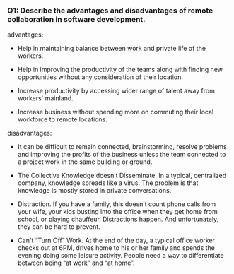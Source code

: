 ### Q1: Describe the advantages and disadvantages of remote collaboration in software development.        

advantages:

- Help in maintaining balance between work and private  life of the workers. 

- Help in improving the productivity of the  teams along with finding new opportunities without any consideration of  their location.

- Increase productivity by accessing wider range of talent away from workers' mainland. 

- Increase business without  spending more on commuting their local workforce to remote locations.

disadvantages:

- It can be difficult to remain connected, brainstorming, resolve  problems and improving the profits of the business unless the team  connected to a project work in the same building or ground. 

- The Collective Knowledge doesn’t Disseminate. In a typical, centralized company, knowledge spreads like a virus. The problem is that knowledge is mostly stored in private conversations.

- Distraction. If you have a family, this doesn’t count phone calls from your wife,  your kids busting into the office when they get home from school, or  playing chauffeur. Distractions happen. And unfortunately, they can be hard to prevent.

- Can't “Turn Off” Work. At the end of the day, a typical office worker checks out at 6PM, drives home to his or her family and spends the evening doing some leisure  activity. People need a way to differentiate between being “at work” and “at home”.

